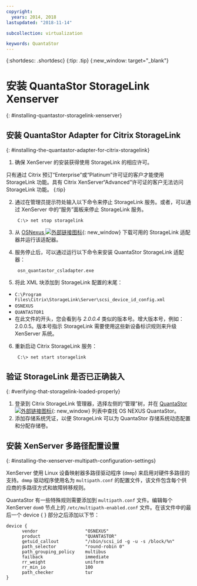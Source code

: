 ```yaml
---
copyright:
  years: 2014, 2018
lastupdated: "2018-11-14"

subcollection: virtualization

keywords: QuantaStor
---
```

{:shortdesc: .shortdesc}
{:tip: .tip}
{:new_window: target="_blank"}

# 安装 QuantaStor StorageLink Xenserver
{: #installing-quantastor-storagelink-xenserver}

## 安装 QuantaStor Adapter for Citrix StorageLink
{: #installing-the-quantastor-adapter-for-citrix-storagelink}

1. 确保 XenServer 的安装获得使用 StorageLink 的相应许可。

只有通过 Citrix 预订“Enterprise”或“Platinum”许可证的客户才能使用 StorageLink 功能。具有 Citrix XenServer“Advanced”许可证的客户无法访问 StorageLink 功能。
{:tip}

2. 通过在管理员提示符处输入以下命令来停止 StorageLink 服务。或者，可以通过 XenServer 中的“服务”面板来停止 StorageLink 服务。

        C:\> net stop storagelink

3. 从 [OSNexus ![外部链接图标](../../icons/launch-glyph.svg "外部链接图标")](https://www.osnexus.com/trynow/){: new_window} 下载可用的 StorageLink 适配器并运行该适配器。
4. 服务停止后，可以通过运行以下命令来安装 QuantaStor StorageLink 适配器：

        osn_quantastor_csladapter.exe

5. 将此 XML 块添加到 StorageLink 配置的末尾：
  * `C:\Program Files\Citrix\StorageLink\Server\scsi_device_id_config.xml`
  * `OSNEXUS`
  * `QUANTASTOR1`
  * 在此文件的开头，您会看到与 _2.0.0.4_ 类似的版本号。增大版本号，例如：2.0.0.5。版本号指示 StorageLink 需要使用这些新设备标识规则来升级 XenServer 系统。
6. 重新启动 Citrix StorageLink 服务：

        C:\> net start storagelink

## 验证 StorageLink 是否已正确装入
{: #verifying-that-storagelink-loaded-properly}

1. 登录到 Citrix StorageLink 管理器，选择左侧的“管理”树，并在 [QuantaStor ![外部链接图标](../../icons/launch-glyph.svg "外部链接图标")](https://svn.osnexus.com/mediawiki/images/thumb/c/c8/Storagelink_admin.png/640px-Storagelink_admin.png){: new_window} 列表中查找 OS NEXUS QuantaStor。
2. 添加存储系统凭证，以便 StorageLink 可以为 QuantaStor 存储系统动态配置和分配存储卷。

## 安装 XenServer 多路径配置设置
{: #installing-the-xenserver-multipath-configuration-settings}

XenServer 使用 Linux 设备映射器多路径驱动程序 (`dmmp`) 来启用对硬件多路径的支持。`dmmp` 驱动程序使用名为 `multipath.conf` 的配置文件，该文件包含每个供应商的多路径方式和故障转移规则。

QuantaStor 有一些特殊规则需要添加到 `multipath.conf` 文件。编辑每个 XenServer `dom0` 节点上的 `/etc/multipath-enabled.conf` 文件。在该文件中的最后一个 device { } 部分之后添加以下节：

    device {
          vendor                  "OSNEXUS"
          product                 "QUANTASTOR"
          getuid_callout          "/sbin/scsi_id -g -u -s /block/%n"
          path_selector           "round-robin 0"
          path_grouping_policy    multibus
          failback                immediate
          rr_weight               uniform
          rr_min_io               100
          path_checker            tur
    }
